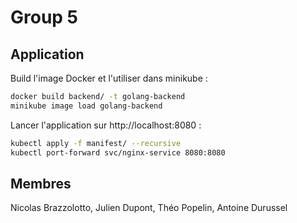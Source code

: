 # Group 5

## Application

Build l'image Docker et l'utiliser dans minikube :
```bash
docker build backend/ -t golang-backend
minikube image load golang-backend
```

Lancer l'application sur http://localhost:8080 :
```bash
kubectl apply -f manifest/ --recursive
kubectl port-forward svc/nginx-service 8080:8080
```

## Membres

Nicolas Brazzolotto, Julien Dupont, Théo Popelin, Antoine Durussel

